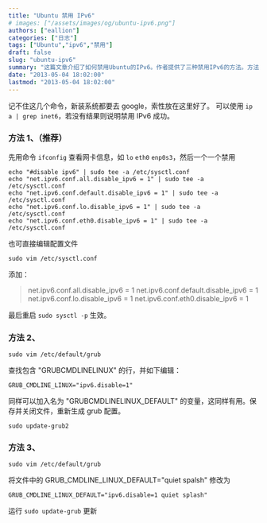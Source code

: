 ```yaml
---
title: "Ubuntu 禁用 IPv6"
# images: ["/assets/images/og/ubuntu-ipv6.png"]
authors: ["eallion"]
categories: ["日志"]
tags: ["Ubuntu","ipv6","禁用"]
draft: false
slug: "ubuntu-ipv6"
summary: "这篇文章介绍了如何禁用Ubuntu的IPv6。作者提供了三种禁用IPv6的方法。方法一是使用命令ip a | grep inet6来确认IPv6是否已禁用。方法二是使用ifconfig命令查看网卡信息，并逐个禁用IPv6，或者直接编辑配置文件来禁用IPv6。方法三是修改GRUB配置文件，添加变量来禁用IPv6，并更新GRUB配置。最后，需要重启系统使修改生效。"
date: "2013-05-04 18:02:00"
lastmod: "2013-05-04 18:02:00"
---
```


记不住这几个命令，新装系统都要去 google，索性放在这里好了。
可以使用 `ip a | grep inet6`，若没有结果则说明禁用 IPv6 成功。

### 方法 1、（推荐）

先用命令 `ifconfig` 查看网卡信息，如 `lo` `eth0` `enp0s3`，然后一个一个禁用

    echo "#disable ipv6" | sudo tee -a /etc/sysctl.conf
    echo "net.ipv6.conf.all.disable_ipv6 = 1" | sudo tee -a /etc/sysctl.conf
    echo "net.ipv6.conf.default.disable_ipv6 = 1" | sudo tee -a /etc/sysctl.conf
    echo "net.ipv6.conf.lo.disable_ipv6 = 1" | sudo tee -a /etc/sysctl.conf
    echo "net.ipv6.conf.eth0.disable_ipv6 = 1" | sudo tee -a /etc/sysctl.conf

也可直接编辑配置文件

    sudo vim /etc/sysctl.conf

添加：

> net.ipv6.conf.all.disable_ipv6 = 1
> net.ipv6.conf.default.disable_ipv6 = 1
> net.ipv6.conf.lo.disable_ipv6 = 1
> net.ipv6.conf.eth0.disable_ipv6 = 1

最后重启 `sudo sysctl -p` 生效。

### 方法 2、

    sudo vim /etc/default/grub
查找包含 "GRUBCMDLINELINUX" 的行，并如下编辑：

    GRUB_CMDLINE_LINUX="ipv6.disable=1"

同样可以加入名为 "GRUBCMDLINELINUX_DEFAULT" 的变量，这同样有用。保存并关闭文件，重新生成 grub 配置。

    sudo update-grub2

### 方法 3、

    sudo vim /etc/default/grub

将文件中的  GRUB_CMDLINE_LINUX_DEFAULT="quiet spalsh"  修改为

    GRUB_CMDLINE_LINUX_DEFAULT="ipv6.disable=1 quiet splash"

运行 `sudo update-grub` 更新

